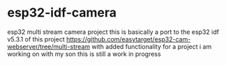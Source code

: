 # esp32-idf-camera
esp32 multi stream camera project
this is basically a port to the esp32 idf v5.3.1 of this project
https://github.com/easytarget/esp32-cam-webserver/tree/multi-stream
with added functionality for a project i am working on with my son
this is still a work in progress


